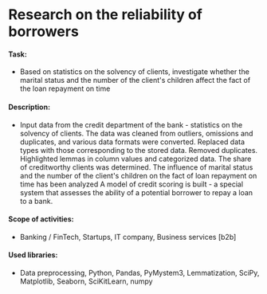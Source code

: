 # Research on the reliability of borrowers


#### Task: 
- Based on statistics on the solvency of clients, investigate whether the marital status and the number of the client's children affect the fact of the loan repayment on time

#### Description:
-  Input data from the credit department of the bank - statistics on the solvency of clients. The data was cleaned from outliers, omissions and duplicates, and various data formats were converted. Replaced data types with those corresponding to the stored data. Removed duplicates. Highlighted lemmas in column values ​​and categorized data. The share of creditworthy clients was determined. The influence of marital status and the number of the client's children on the fact of loan repayment on time has been analyzed A model of credit scoring is built - a special system that assesses the ability of a potential borrower to repay a loan to a bank.

#### Scope of activities: 
- Banking / FinTech, Startups, IT company, Business services [b2b] 
#### Used libraries:
- Data preprocessing, Python, Pandas, PyMystem3, Lemmatization, SciPy, Matplotlib, Seaborn, SciKitLearn, numpy
